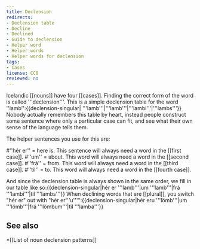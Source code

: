 ```yaml
---
title: Declension
redirects:
- Declension table
- Decline
- Declined
- Guide to declension
- Helper word
- Helper words
- Helper words for declension
tags:
- Cases
license: CC0
reviewed: no
---
```


Icelandic [[nouns]] have four [[cases]]. Finding the correct form of the word is called '''declension'''. This is a simple declension table for the word ''lamb'':{{declension-singular| '''lamb'''|'''lamb'''|'''lambi'''|'''lambs'''}}
Nobody actually remembers this table by heart, instead people construct some sentence where only a particular case can fit, and see what their own sense of the language tells them.

The helper sentences you use for this are:

#''hér er'' = here is. This sentence will always need a word in the [[first case]].
#''um'' = about. This word will always need a word in the [[second case]].
#''frá'' = from. This word will always need a word in the [[third case]].
#''til'' = to. This word will always need a word in the [[fourth case]].

And since the declension table is always shown in the same order, we fill in our table like so:{{declension-singular|hér er '''lamb'''|um '''lamb'''|frá '''lambi'''|til '''lambs'''}}
When declining words that are [[plural]], you switch "hér er" out with "hér er'''u'''":{{declension-singular|hér eru '''lömb'''|um '''lömb'''|frá '''lömbum'''|til '''lamba'''}}

## See also
*[[List of noun declension patterns]]

